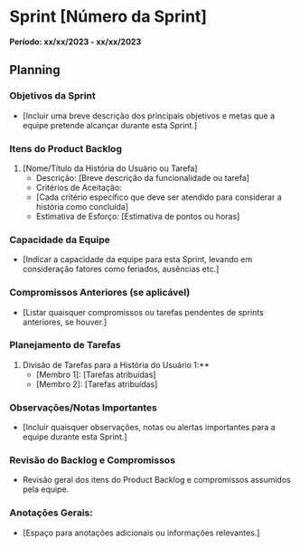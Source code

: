 # Sprint [Número da Sprint]
**Período: xx/xx/2023 - xx/xx/2023**

## Planning



### Objetivos da Sprint
- [Incluir uma breve descrição dos principais objetivos e metas que a equipe pretende alcançar durante esta Sprint.]

### Itens do Product Backlog

   1. [Nome/Título da História do Usuário ou Tarefa]
      - Descrição: [Breve descrição da funcionalidade ou tarefa]
      - Critérios de Aceitação: 
      - [Cada critério específico que deve ser atendido para considerar a história como concluída]
      - Estimativa de Esforço: [Estimativa de pontos ou horas]

### Capacidade da Equipe
- [Indicar a capacidade da equipe para esta Sprint, levando em consideração fatores como feriados, ausências etc.]

### Compromissos Anteriores (se aplicável)
- [Listar quaisquer compromissos ou tarefas pendentes de sprints anteriores, se houver.]

### Planejamento de Tarefas

 1. Divisão de Tarefas para a História do Usuário 1:**
      - [Membro 1]: [Tarefas atribuídas]
      - [Membro 2]: [Tarefas atribuídas]

### Observações/Notas Importantes
- [Incluir quaisquer observações, notas ou alertas importantes para a equipe durante esta Sprint.]


### Revisão do Backlog e Compromissos
- Revisão geral dos itens do Product Backlog e compromissos assumidos pela equipe.

### Anotações Gerais:
- [Espaço para anotações adicionais ou informações relevantes.]
